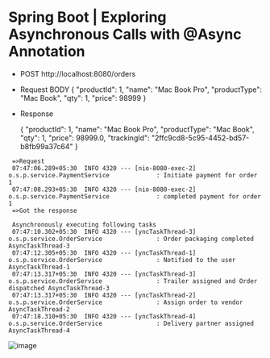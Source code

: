 # Spring Boot | Exploring Asynchronous Calls with @Async Annotation


* POST http://localhost:8080/orders

* Request BODY
  {
      "productId": 1,
      "name": "Mac Book Pro",
      "productType": "Mac Book",
      "qty": 1,
      "price": 98999
  }

* Response 

  {
      "productId": 1,
      "name": "Mac Book Pro",
      "productType": "Mac Book",
      "qty": 1,
      "price": 98999.0,
      "trackingId": "2ffc9cd8-5c95-4452-bd57-b8fb99a37c64"
  }


 ```
  =>Request
  07:47:06.289+05:30  INFO 4320 --- [nio-8080-exec-2] o.s.p.service.PaymentService             : Initiate payment for order 1
  07:47:08.293+05:30  INFO 4320 --- [nio-8080-exec-2] o.s.p.service.PaymentService             : completed payment for order 1
  =>Got the response 

  Asynchronously executing following tasks
  07:47:10.302+05:30  INFO 4320 --- [yncTaskThread-3] o.s.p.service.OrderService               : Order packaging completed AsyncTaskThread-3
  07:47:12.305+05:30  INFO 4320 --- [yncTaskThread-1] o.s.p.service.OrderService               : Notified to the user AsyncTaskThread-1
  07:47:13.317+05:30  INFO 4320 --- [yncTaskThread-3] o.s.p.service.OrderService               : Trailer assigned and Order dispatched AsyncTaskThread-3
  07:47:13.317+05:30  INFO 4320 --- [yncTaskThread-2] o.s.p.service.OrderService               : Assign order to vendor AsyncTaskThread-2
  07:47:18.310+05:30  INFO 4320 --- [yncTaskThread-4] o.s.p.service.OrderService               : Delivery partner assigned AsyncTaskThread-4
```

![image](https://github.com/BodduSatya/Spring-Boot/assets/24984593/866a0d26-9d91-46fa-a580-b1b9f6657f44)
